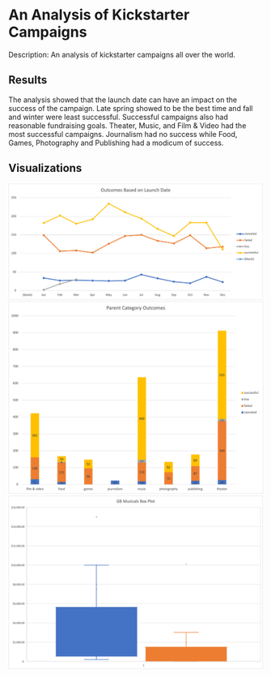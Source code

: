 # An Analysis of Kickstarter Campaigns

Description: An analysis of kickstarter campaigns all over the world. 

## Results
The analysis showed that the launch date can have an impact on the success of the campaign. Late spring showed to be the best time and fall and winter were least successful. Successful campaigns also had reasonable fundraising goals. Theater, Music, and Film & Video had the most successful campaigns. Journalism had no success while Food, Games, Photography and Publishing had a modicum of success.    

## Visualizations

![Outcomes_Based_on_Launch_Date](Outcomes_Based_on_Launch_Date.png)
![Parent_Category_Outcomes](Parent_Category_Outcomes.png)
![GB_Musicals_Box_Plot](GB_Musicals_Box_Plot.png)
